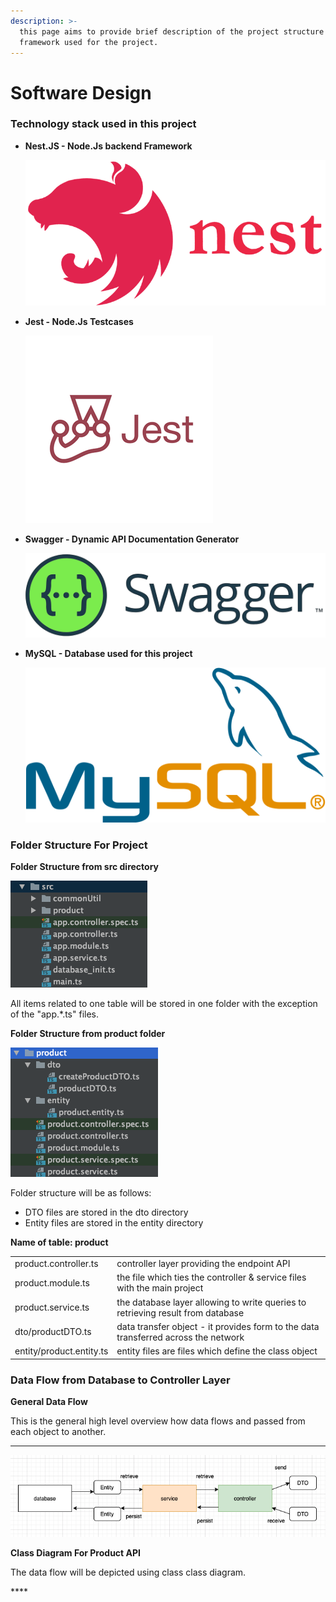 ```yaml
---
description: >-
  this page aims to provide brief description of the project structure and
  framework used for the project.
---
```


# Software Design

### Technology stack used in this project

* **Nest.JS - Node.Js backend Framework**  


  ![](../.gitbook/assets/image%20%281%29.png)

* **Jest - Node.Js Testcases**  


  ![](../.gitbook/assets/image.png)

* **Swagger - Dynamic API Documentation Generator**  


  ![](../.gitbook/assets/image%20%284%29.png)

* **MySQL - Database used for this project**  


  ![](../.gitbook/assets/image%20%282%29.png)

### Folder Structure For Project

**Folder Structure from src directory**

![Folder Structure for fashionshop](../.gitbook/assets/screenshot-2021-06-16-at-10.55.48-pm.png)

All items related to one table will be stored in one folder with the exception of the "app.\*.ts" files.

**Folder Structure from product folder**

![Folder Structure for product table](../.gitbook/assets/screenshot-2021-06-16-at-10.57.56-pm.png)

Folder structure will be as follows:

* DTO files are stored in the dto directory
* Entity files are stored in the entity directory

**Name of table: product**

|  |  |
| :--- | :--- |
| product.controller.ts | controller layer providing the endpoint API |
| product.module.ts | the file which ties the controller & service files with the main project |
| product.service.ts | the database layer allowing to write queries to retrieving result from database |
| dto/productDTO.ts | data transfer object - it provides form to the data transferred across the network |
| entity/product.entity.ts | entity files are files which define the class object |

### Data Flow from Database to Controller Layer

**General Data Flow**  
  
This is the general high level overview how data flows and passed from each object to another.  
****

![Structure of data flow in this project](../.gitbook/assets/screenshot-2021-06-16-at-11.16.25-pm.png)

**Class Diagram For Product API**

The data flow will be depicted using class class diagram.

\*\*\*\*

